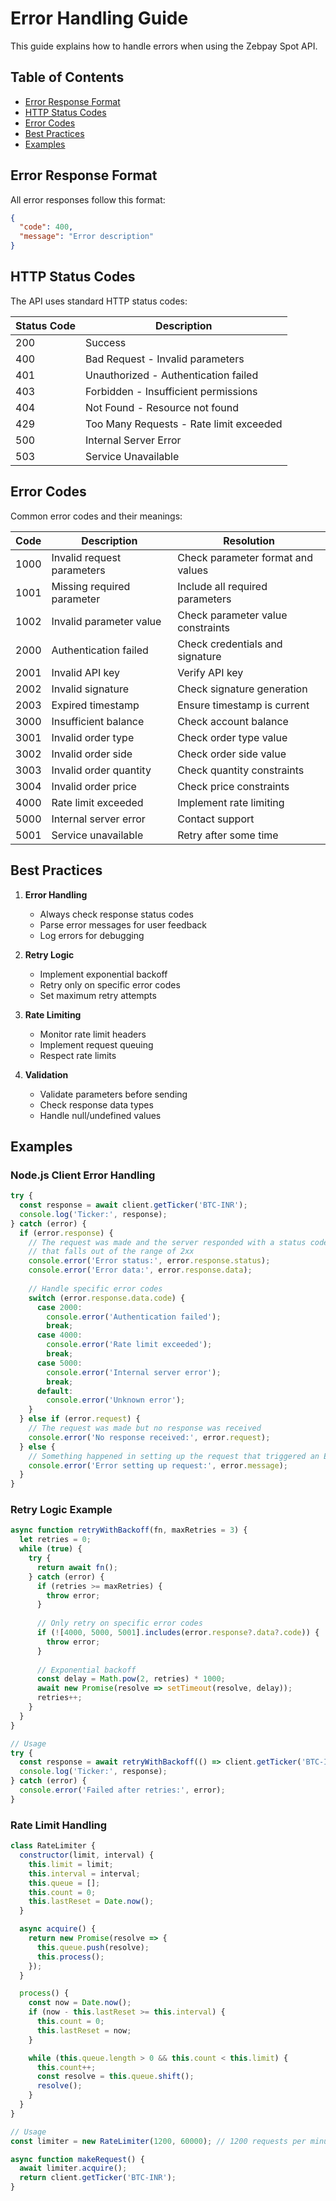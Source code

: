 # Error Handling Guide

This guide explains how to handle errors when using the Zebpay Spot API.

## Table of Contents
- [Error Response Format](#error-response-format)
- [HTTP Status Codes](#http-status-codes)
- [Error Codes](#error-codes)
- [Best Practices](#best-practices)
- [Examples](#examples)

## Error Response Format

All error responses follow this format:
```json
{
  "code": 400,
  "message": "Error description"
}
```

## HTTP Status Codes

The API uses standard HTTP status codes:

| Status Code | Description |
|-------------|-------------|
| 200 | Success |
| 400 | Bad Request - Invalid parameters |
| 401 | Unauthorized - Authentication failed |
| 403 | Forbidden - Insufficient permissions |
| 404 | Not Found - Resource not found |
| 429 | Too Many Requests - Rate limit exceeded |
| 500 | Internal Server Error |
| 503 | Service Unavailable |

## Error Codes

Common error codes and their meanings:

| Code | Description | Resolution |
|------|-------------|------------|
| 1000 | Invalid request parameters | Check parameter format and values |
| 1001 | Missing required parameter | Include all required parameters |
| 1002 | Invalid parameter value | Check parameter value constraints |
| 2000 | Authentication failed | Check credentials and signature |
| 2001 | Invalid API key | Verify API key |
| 2002 | Invalid signature | Check signature generation |
| 2003 | Expired timestamp | Ensure timestamp is current |
| 3000 | Insufficient balance | Check account balance |
| 3001 | Invalid order type | Check order type value |
| 3002 | Invalid order side | Check order side value |
| 3003 | Invalid order quantity | Check quantity constraints |
| 3004 | Invalid order price | Check price constraints |
| 4000 | Rate limit exceeded | Implement rate limiting |
| 5000 | Internal server error | Contact support |
| 5001 | Service unavailable | Retry after some time |

## Best Practices

1. **Error Handling**
   - Always check response status codes
   - Parse error messages for user feedback
   - Log errors for debugging

2. **Retry Logic**
   - Implement exponential backoff
   - Retry only on specific error codes
   - Set maximum retry attempts

3. **Rate Limiting**
   - Monitor rate limit headers
   - Implement request queuing
   - Respect rate limits

4. **Validation**
   - Validate parameters before sending
   - Check response data types
   - Handle null/undefined values

## Examples

### Node.js Client Error Handling

```javascript
try {
  const response = await client.getTicker('BTC-INR');
  console.log('Ticker:', response);
} catch (error) {
  if (error.response) {
    // The request was made and the server responded with a status code
    // that falls out of the range of 2xx
    console.error('Error status:', error.response.status);
    console.error('Error data:', error.response.data);
    
    // Handle specific error codes
    switch (error.response.data.code) {
      case 2000:
        console.error('Authentication failed');
        break;
      case 4000:
        console.error('Rate limit exceeded');
        break;
      case 5000:
        console.error('Internal server error');
        break;
      default:
        console.error('Unknown error');
    }
  } else if (error.request) {
    // The request was made but no response was received
    console.error('No response received:', error.request);
  } else {
    // Something happened in setting up the request that triggered an Error
    console.error('Error setting up request:', error.message);
  }
}
```

### Retry Logic Example

```javascript
async function retryWithBackoff(fn, maxRetries = 3) {
  let retries = 0;
  while (true) {
    try {
      return await fn();
    } catch (error) {
      if (retries >= maxRetries) {
        throw error;
      }
      
      // Only retry on specific error codes
      if (![4000, 5000, 5001].includes(error.response?.data?.code)) {
        throw error;
      }
      
      // Exponential backoff
      const delay = Math.pow(2, retries) * 1000;
      await new Promise(resolve => setTimeout(resolve, delay));
      retries++;
    }
  }
}

// Usage
try {
  const response = await retryWithBackoff(() => client.getTicker('BTC-INR'));
  console.log('Ticker:', response);
} catch (error) {
  console.error('Failed after retries:', error);
}
```

### Rate Limit Handling

```javascript
class RateLimiter {
  constructor(limit, interval) {
    this.limit = limit;
    this.interval = interval;
    this.queue = [];
    this.count = 0;
    this.lastReset = Date.now();
  }

  async acquire() {
    return new Promise(resolve => {
      this.queue.push(resolve);
      this.process();
    });
  }

  process() {
    const now = Date.now();
    if (now - this.lastReset >= this.interval) {
      this.count = 0;
      this.lastReset = now;
    }

    while (this.queue.length > 0 && this.count < this.limit) {
      this.count++;
      const resolve = this.queue.shift();
      resolve();
    }
  }
}

// Usage
const limiter = new RateLimiter(1200, 60000); // 1200 requests per minute

async function makeRequest() {
  await limiter.acquire();
  return client.getTicker('BTC-INR');
}
``` 